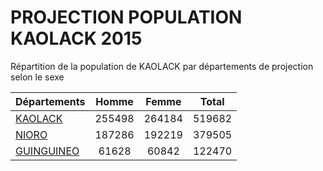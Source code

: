 # PROJECTION POPULATION KAOLACK 2015
	
Répartition de la population de KAOLACK par départements de projection selon le sexe
	
| Départements  | Homme | Femme | Total |
| --------- |:-----:|:-----:|:-----:|
| [KAOLACK](KAOLACK) | 255498 | 264184 | 519682 |
| [NIORO](NIORO) | 187286 | 192219 | 379505 |
| [GUINGUINEO](GUINGUINEO) | 61628 | 60842 | 122470 |
